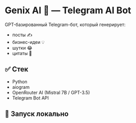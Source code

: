 # Genix AI 🤖 — Telegram AI Bot

GPT-базированный Telegram-бот, который генерирует:
- посты ✍️
- бизнес-идеи 💡
- шутки 😂
- цитаты 📜

## ✅ Стек
- Python
- aiogram
- OpenRouter AI (Mistral 7B / GPT-3.5)
- Telegram Bot API

## 🚀 Запуск локально
```bash
